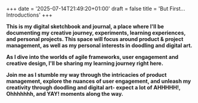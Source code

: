 +++
date = '2025-07-14T21:49:20+01:00'
draft = false
title = 'But First... Introductions'
+++

**This is my digital sketchbook and journal, a place where I'll be documenting my creative journey, experiments, learning experiences, and personal projects. This space will focus around product & project management, as well as my personal interests in doodling and digital art.**

**As I dive into the worlds of agile frameworks, user engagement and creative design, I'll be sharing my learning journey right here.**

**Join me as I stumble my way through the intricacies of product management, explore the nuances of user engagement, and unleash my creativity through doodling and digital art- expect a lot of AHHHHH!, Ohhhhhhh, and YAY! moments along the way.**
